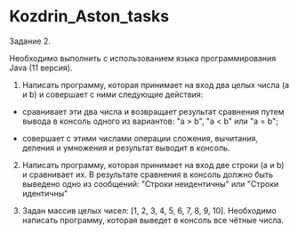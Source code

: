 # Kozdrin_Aston_tasks
Задание 2.  

Необходимо выполнить с использованием языка программирования Java (11 версия).


1. Написать программу, которая принимает на вход два целых числа (a и b) и совершает с ними следующие действия:

- сравнивает эти два числа и возвращает результат сравнения путем вывода в консоль одного из вариантов: "a > b", "a < b" или "a = b";

- совершает с этими числами операции сложения, вычитания, деления и умножения и результат выводит в консоль.


2. Написать программу, которая принимает на вход две строки (a и b) и сравнивает их. В результате сравнения в консоль должно быть выведено одно из сообщений: "Строки неидентичны" или "Строки идентичны"


3. Задан массив целых чисел: [1, 2, 3, 4, 5, 6, 7, 8, 9, 10]. Необходимо написать программу, которая выведет в консоль все чётные числа.
